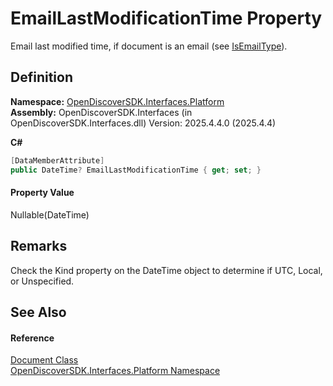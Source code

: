 # EmailLastModificationTime Property


Email last modified time, if document is an email (see <a href="588896b7-e3ae-c034-ef5b-376cbdf8cca6">IsEmailType</a>).



## Definition
**Namespace:** <a href="a1e65d49-050f-842a-426e-ba8aab188009">OpenDiscoverSDK.Interfaces.Platform</a>  
**Assembly:** OpenDiscoverSDK.Interfaces (in OpenDiscoverSDK.Interfaces.dll) Version: 2025.4.4.0 (2025.4.4)

**C#**
``` C#
[DataMemberAttribute]
public DateTime? EmailLastModificationTime { get; set; }
```



#### Property Value
Nullable(DateTime)

## Remarks
Check the Kind property on the DateTime object to determine if UTC, Local, or Unspecified.

## See Also


#### Reference
<a href="1ada9969-add0-f951-f601-f7107618fb9d">Document Class</a>  
<a href="a1e65d49-050f-842a-426e-ba8aab188009">OpenDiscoverSDK.Interfaces.Platform Namespace</a>  
